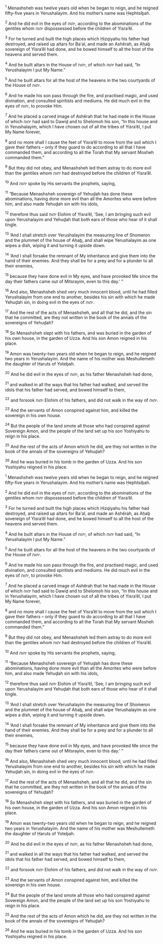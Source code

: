 <sup>1</sup> Menashsheh was twelve years old when he began to reign, and he reigned fifty-five years in Yerushalayim. And his mother’s name was Ḥephtsiḇah.

<sup>2</sup> And he did evil in the eyes of יהוה, according to the abominations of the gentiles whom יהוה dispossessed before the children of Yisra’ĕl.

<sup>3</sup> For he turned and built the high places which Ḥizqiyahu his father had destroyed, and raised up altars for Ba‛al, and made an Ashĕrah, as Aḥaḇ sovereign of Yisra’ĕl had done, and he bowed himself to all the host of the heavens and served them.

<sup>4</sup> And he built altars in the House of יהוה, of which יהוה had said, “In Yerushalayim I put My Name.”

<sup>5</sup> And he built altars for all the host of the heavens in the two courtyards of the House of יהוה.

<sup>6</sup> And he made his son pass through the fire, and practised magic, and used divination, and consulted spiritists and mediums. He did much evil in the eyes of יהוה, to provoke Him.

<sup>7</sup> And he placed a carved image of Ashĕrah that he had made in the House of which יהוה had said to Dawiḏ and to Shelomoh his son, “In this house and in Yerushalayim, which I have chosen out of all the tribes of Yisra’ĕl, I put My Name forever,

<sup>8</sup> and no more shall I cause the feet of Yisra’ĕl to move from the soil which I gave their fathers – only if they guard to do according to all that I have commanded them, and according to all the Torah that My servant Mosheh commanded them.”

<sup>9</sup> But they did not obey, and Menashsheh led them astray to do more evil than the gentiles whom יהוה had destroyed before the children of Yisra’ĕl.

<sup>10</sup> And יהוה spoke by His servants the prophets, saying,

<sup>11</sup> “Because Menashsheh sovereign of Yehuḏah has done these abominations, having done more evil than all the Amorites who were before him, and also made Yehuḏah sin with his idols,

<sup>12</sup> therefore thus said יהוה Elohim of Yisra’ĕl, ‘See, I am bringing such evil upon Yerushalayim and Yehuḏah that both ears of those who hear of it shall tingle.

<sup>13</sup> ‘And I shall stretch over Yerushalayim the measuring line of Shomeron and the plummet of the house of Aḥaḇ, and shall wipe Yerushalayim as one wipes a dish, wiping it and turning it upside down.

<sup>14</sup> ‘And I shall forsake the remnant of My inheritance and give them into the hand of their enemies. And they shall be for a prey and for a plunder to all their enemies,

<sup>15</sup> because they have done evil in My eyes, and have provoked Me since the day their fathers came out of Mitsrayim, even to this day.’ ”

<sup>16</sup> And also, Menashsheh shed very much innocent blood, until he had filled Yerushalayim from one end to another, besides his sin with which he made Yehuḏah sin, in doing evil in the eyes of יהוה.

<sup>17</sup> And the rest of the acts of Menashsheh, and all that he did, and the sin that he committed, are they not written in the book of the annals of the sovereigns of Yehuḏah?

<sup>18</sup> So Menashsheh slept with his fathers, and was buried in the garden of his own house, in the garden of Uzza. And his son Amon reigned in his place.

<sup>19</sup> Amon was twenty-two years old when he began to reign, and he reigned two years in Yerushalayim. And the name of his mother was Meshullemeth the daughter of Ḥaruts of Yoteḇah.

<sup>20</sup> And he did evil in the eyes of יהוה, as his father Menashsheh had done,

<sup>21</sup> and walked in all the ways that his father had walked, and served the idols that his father had served, and bowed himself to them,

<sup>22</sup> and forsook יהוה Elohim of his fathers, and did not walk in the way of יהוה.

<sup>23</sup> And the servants of Amon conspired against him, and killed the sovereign in his own house.

<sup>24</sup> But the people of the land smote all those who had conspired against Sovereign Amon, and the people of the land set up his son Yoshiyahu to reign in his place.

<sup>25</sup> And the rest of the acts of Amon which he did, are they not written in the book of the annals of the sovereigns of Yehuḏah?

<sup>26</sup> And he was buried in his tomb in the garden of Uzza. And his son Yoshiyahu reigned in his place.

<sup>1</sup> Menashsheh was twelve years old when he began to reign, and he reigned fifty-five years in Yerushalayim. And his mother’s name was Ḥephtsiḇah.

<sup>2</sup> And he did evil in the eyes of יהוה, according to the abominations of the gentiles whom יהוה dispossessed before the children of Yisra’ĕl.

<sup>3</sup> For he turned and built the high places which Ḥizqiyahu his father had destroyed, and raised up altars for Ba‛al, and made an Ashĕrah, as Aḥaḇ sovereign of Yisra’ĕl had done, and he bowed himself to all the host of the heavens and served them.

<sup>4</sup> And he built altars in the House of יהוה, of which יהוה had said, “In Yerushalayim I put My Name.”

<sup>5</sup> And he built altars for all the host of the heavens in the two courtyards of the House of יהוה.

<sup>6</sup> And he made his son pass through the fire, and practised magic, and used divination, and consulted spiritists and mediums. He did much evil in the eyes of יהוה, to provoke Him.

<sup>7</sup> And he placed a carved image of Ashĕrah that he had made in the House of which יהוה had said to Dawiḏ and to Shelomoh his son, “In this house and in Yerushalayim, which I have chosen out of all the tribes of Yisra’ĕl, I put My Name forever,

<sup>8</sup> and no more shall I cause the feet of Yisra’ĕl to move from the soil which I gave their fathers – only if they guard to do according to all that I have commanded them, and according to all the Torah that My servant Mosheh commanded them.”

<sup>9</sup> But they did not obey, and Menashsheh led them astray to do more evil than the gentiles whom יהוה had destroyed before the children of Yisra’ĕl.

<sup>10</sup> And יהוה spoke by His servants the prophets, saying,

<sup>11</sup> “Because Menashsheh sovereign of Yehuḏah has done these abominations, having done more evil than all the Amorites who were before him, and also made Yehuḏah sin with his idols,

<sup>12</sup> therefore thus said יהוה Elohim of Yisra’ĕl, ‘See, I am bringing such evil upon Yerushalayim and Yehuḏah that both ears of those who hear of it shall tingle.

<sup>13</sup> ‘And I shall stretch over Yerushalayim the measuring line of Shomeron and the plummet of the house of Aḥaḇ, and shall wipe Yerushalayim as one wipes a dish, wiping it and turning it upside down.

<sup>14</sup> ‘And I shall forsake the remnant of My inheritance and give them into the hand of their enemies. And they shall be for a prey and for a plunder to all their enemies,

<sup>15</sup> because they have done evil in My eyes, and have provoked Me since the day their fathers came out of Mitsrayim, even to this day.’ ”

<sup>16</sup> And also, Menashsheh shed very much innocent blood, until he had filled Yerushalayim from one end to another, besides his sin with which he made Yehuḏah sin, in doing evil in the eyes of יהוה.

<sup>17</sup> And the rest of the acts of Menashsheh, and all that he did, and the sin that he committed, are they not written in the book of the annals of the sovereigns of Yehuḏah?

<sup>18</sup> So Menashsheh slept with his fathers, and was buried in the garden of his own house, in the garden of Uzza. And his son Amon reigned in his place.

<sup>19</sup> Amon was twenty-two years old when he began to reign, and he reigned two years in Yerushalayim. And the name of his mother was Meshullemeth the daughter of Ḥaruts of Yoteḇah.

<sup>20</sup> And he did evil in the eyes of יהוה, as his father Menashsheh had done,

<sup>21</sup> and walked in all the ways that his father had walked, and served the idols that his father had served, and bowed himself to them,

<sup>22</sup> and forsook יהוה Elohim of his fathers, and did not walk in the way of יהוה.

<sup>23</sup> And the servants of Amon conspired against him, and killed the sovereign in his own house.

<sup>24</sup> But the people of the land smote all those who had conspired against Sovereign Amon, and the people of the land set up his son Yoshiyahu to reign in his place.

<sup>25</sup> And the rest of the acts of Amon which he did, are they not written in the book of the annals of the sovereigns of Yehuḏah?

<sup>26</sup> And he was buried in his tomb in the garden of Uzza. And his son Yoshiyahu reigned in his place.

